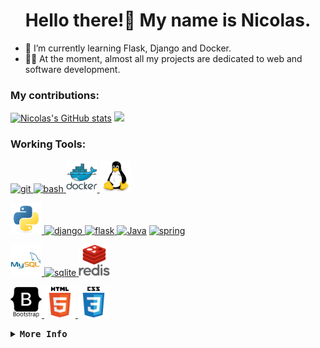 <h1 align="center">Hello there!👋 My name is Nicolas.</h1>

- 🌱 I’m currently learning Flask, Django and Docker.
- 👨‍💻 At the moment, almost all my projects are dedicated to web and software development.


<h3 align="left">My contributions:</h3>

<a href="http://www.github.com/NKAmazing"><img src="https://github-readme-stats.vercel.app/api?username=NKAmazing&show_icons=true&include_all_commits=true&hide=&count_private=true&title_color=ff0000&text_color=ffffff&icon_color=ff0000&bg_color=171717&hide_border=true&show_icons=true" alt="Nicolas's GitHub stats" /></a>
<a href="https://github.com/NKAmazing" align="left"><img src="https://github-readme-stats.vercel.app/api/top-langs/?username=NKAmazing&layout=compact&langs_count=7&title_color=ff0000&text_color=ffffff&icon_color=ff0000&bg_color=171717&hide_border=true&locale=en"/></a>

<h3 align="left">Working Tools:</h3>

<p align="left"> 

<a href="https://git-scm.com/" target="_blank" rel="noreferrer"> <img src="https://www.vectorlogo.zone/logos/git-scm/git-scm-icon.svg" alt="git" width="50" height="50"/> </a>
<a href="https://www.gnu.org/software/bash/" target="_blank" rel="noreferrer"> <img src="https://cdn.jsdelivr.net/gh/devicons/devicon/icons/bash/bash-plain.svg" alt="bash" width="50" height="50"/> </a>
<a href="https://www.docker.com/" target="_blank" rel="noreferrer"> <img src="https://raw.githubusercontent.com/devicons/devicon/master/icons/docker/docker-original-wordmark.svg" alt="docker" width="50" height="50"/> </a>
<a href="https://www.linux.org/" target="_blank" rel="noreferrer"> <img src="https://raw.githubusercontent.com/devicons/devicon/master/icons/linux/linux-original.svg" alt="linux" width="50" height="50"/> </a>
 

<a href="https://www.python.org" target="_blank" rel="noreferrer"> <img src="https://raw.githubusercontent.com/devicons/devicon/master/icons/python/python-original.svg" alt="python" width="50" height="50"/> </a>
<a href="https://www.djangoproject.com/" target="_blank" rel="noreferrer"> <img src="https://cdn.worldvectorlogo.com/logos/django.svg" alt="django" width="50" height="50"/> </a>
<a href="https://flask.palletsprojects.com/" target="_blank" rel="noreferrer"> <img src="https://raw.githubusercontent.com/danielcranney/readme-generator/main/public/icons/skills/flask-colored-dark.svg" alt="flask" width="50" height="50"/> </a>
<a href="https://www.oracle.com/java/" target="_blank" rel="noreferrer"><img src="https://raw.githubusercontent.com/danielcranney/readme-generator/main/public/icons/skills/java-colored.svg" width="50" height="50" alt="Java" /></a>
<a href="https://spring.io/" target="_blank" rel="noreferrer"> <img src="https://www.vectorlogo.zone/logos/springio/springio-icon.svg" alt="spring" width="50" height="50"/> </a>

<a href="https://www.mysql.com/" target="_blank" rel="noreferrer"> <img src="https://raw.githubusercontent.com/devicons/devicon/master/icons/mysql/mysql-original-wordmark.svg" alt="mysql" width="50" height="50"/> </a> 
<a href="https://www.sqlite.org/" target="_blank" rel="noreferrer"> <img src="https://www.vectorlogo.zone/logos/sqlite/sqlite-icon.svg" alt="sqlite" width="50" height="50"/> </a>
<a href="https://redis.io" target="_blank" rel="noreferrer"> <img src="https://raw.githubusercontent.com/devicons/devicon/master/icons/redis/redis-original-wordmark.svg" alt="redis" width="50" height="50"/> </a>

<a href="https://getbootstrap.com" target="_blank" rel="noreferrer"> <img src="https://raw.githubusercontent.com/devicons/devicon/master/icons/bootstrap/bootstrap-plain-wordmark.svg" alt="bootstrap" width="50" height="50"/> </a> 
<a href="https://www.w3.org/html/" target="_blank" rel="noreferrer"> <img src="https://raw.githubusercontent.com/devicons/devicon/master/icons/html5/html5-original-wordmark.svg" alt="html5" width="50" height="50"/> </a>
<a href="https://www.w3schools.com/css/" target="_blank" rel="noreferrer"> <img src="https://raw.githubusercontent.com/devicons/devicon/master/icons/css3/css3-original-wordmark.svg" alt="css3" width="50" height="50"/> </a>

</p>

<details>
<summary><samp><b>More Info</b></samp></summary>

<h3 align="left">My Activity:</h3>
 
<p align="center">
 
<a href="http://www.github.com/NKAmazing"><img src="https://github-readme-streak-stats.herokuapp.com/?user=NKAmazing&stroke=ffffff&background=171717&ring=ff0000&fire=ff0000&currStreakNum=ffffff&currStreakLabel=ff0000&sideNums=ffffff&sideLabels=ffffff&dates=ffffff&hide_border=true" /></a>
<a href="http://www.github.com/NKAmazing"><img src="https://github-readme-activity-graph.cyclic.app/graph?username=NKAmazing&bg_color=171717&color=ffffff&line=ff0000&area_color=171717&area=true&hide_border=true&custom_title=GitHub%20Commits%20Graph" alt="GitHub Commits Graph" /></a>
 
</p>

<h3 align="left">Contact with me:</h3>

<p align="left">
<a href="https://stackoverflow.com/users/18696853/nkamazing" target="blank"><img align="center" src="https://raw.githubusercontent.com/rahuldkjain/github-profile-readme-generator/master/src/images/icons/Social/stack-overflow.svg" alt="nkamazing" height="50" width="50" /></a><a href="https://discord.gg/NKAmazingg" target="blank"><img align="center" src="https://raw.githubusercontent.com/rahuldkjain/github-profile-readme-generator/master/src/images/icons/Social/discord.svg" alt="NKAmazingg" height="50" width="50" /></a>
</p>
<!--
**NKAmazing/NKAmazing** is a ✨ _special_ ✨ repository because its `README.md` (this file) appears on your GitHub profile.

Here are some ideas to get you started:

- 🔭 I’m currently working on ...
- 🌱 I’m currently learning ...
- 👯 I’m looking to collaborate on ...
- 🤔 I’m looking for help with ...
- 💬 Ask me about ...
- 📫 How to reach me: ...
- 😄 Pronouns: ...
- ⚡ Fun fact: ...


GitHub Readme stats

Count private: &count_private=true

Example: <a href="https://github.com/NKAmazing">
            <img height="180em" src="https://github-readme-stats.vercel.app/api?            username=NKAmazing&show_icons=true&theme=codeSTACKr&include_all_commits=true&count_private=true"/>

Tools:
<a href="https://unrealengine.com/" target="_blank" rel="noreferrer"> <img src="https://raw.githubusercontent.com/kenangundogan/fontisto/036b7eca71aab1bef8e6a0518f7329f13ed62f6b/icons/svg/brand/unreal-engine.svg" alt="unreal" width="40" height="40"/> </a> 


-->
